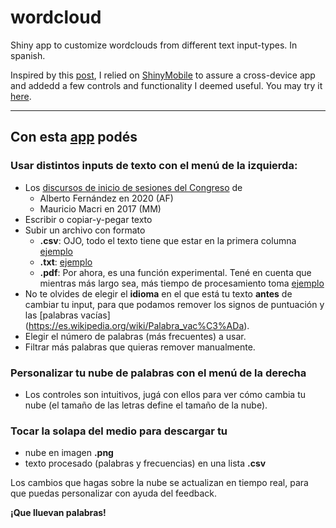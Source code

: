 # wordcloud
Shiny app to customize wordclouds from different text input-types. In spanish.

Inspired by this [post](https://www.statsandr.com/blog/draw-a-word-cloud-with-a-shiny-app/), I relied on [ShinyMobile](https://cran.r-project.org/web/packages/shinyMobile/) to assure a cross-device app and addedd a few controls and functionality I deemed useful.
You may try it [here](https://2exp3.shinyapps.io/wordcloud/).
***
## Con esta [app](https://2exp3.shinyapps.io/wordcloud/) podés
         
### Usar distintos inputs de texto con el **menú de la izquierda**:
- Los [discursos de inicio de sesiones del Congreso](https://www.casarosada.gob.ar/informacion/discursos?start=0) de 
  - Alberto Fernández en 2020 (AF)
  - Mauricio Macri en 2017 (MM)
- Escribir o copiar-y-pegar texto
- Subir un archivo con formato
  - **.csv**: OJO, todo el texto tiene que estar en la primera columna [ejemplo](https://www.github.com/2exp3/examples/JC.csv)
  - **.txt**: [ejemplo](https://www.github.com/2exp3/examples/JC.txt)
  - **.pdf**: Por ahora, es una función experimental. Tené en cuenta que mientras más largo sea, más tiempo de procesamiento toma [ejemplo](https://www.github.com/2exp3/examples/JC.pdf)
- No te olvides de elegir el <b>idioma</b> en el que está tu texto <b>antes</b> de cambiar tu input, para que podamos remover los signos de puntuación y las [palabras vacías] (https://es.wikipedia.org/wiki/Palabra_vac%C3%ADa).
- Elegir el número de palabras (más frecuentes) a usar.
- Filtrar más palabras que quieras remover manualmente.

### Personalizar tu nube de palabras con el **menú de la derecha**
- Los controles son intuitivos, jugá con ellos para ver cómo cambia tu nube (el tamaño de las letras define el tamaño de la nube).

### Tocar la solapa del medio para descargar tu
- nube en imagen **.png**
- texto procesado (palabras y frecuencias) en una lista **.csv**

Los cambios que hagas sobre la nube se actualizan en tiempo real, para que puedas personalizar con ayuda del feedback.

**¡Que lluevan palabras!**

